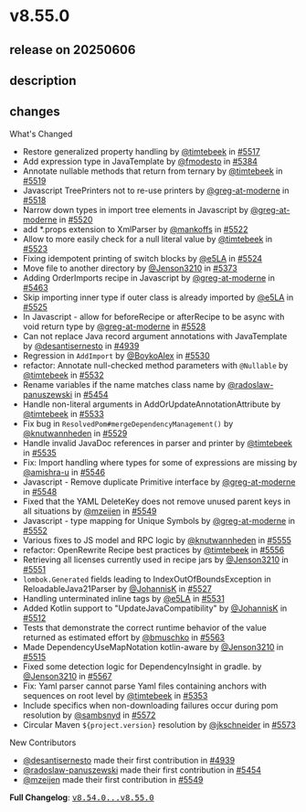 # v8.55.0

## release on 20250606
## description
## changes
What's Changed

* Restore generalized property handling by <a class="user-mention notranslate" data-hovercard-type="user" data-hovercard-url="/users/timtebeek/hovercard" data-octo-click="hovercard-link-click" data-octo-dimensions="link_type:self" href="https://github.com/timtebeek">@timtebeek</a> in <a class="issue-link js-issue-link" data-error-text="Failed to load title" data-id="3097401791" data-permission-text="Title is private" data-url="https://github.com/openrewrite/rewrite/issues/5517" data-hovercard-type="pull_request" data-hovercard-url="/openrewrite/rewrite/pull/5517/hovercard" href="https://github.com/openrewrite/rewrite/pull/5517">#5517</a>
* Add expression type in JavaTemplate by <a class="user-mention notranslate" data-hovercard-type="user" data-hovercard-url="/users/fmodesto/hovercard" data-octo-click="hovercard-link-click" data-octo-dimensions="link_type:self" href="https://github.com/fmodesto">@fmodesto</a> in <a class="issue-link js-issue-link" data-error-text="Failed to load title" data-id="3040303173" data-permission-text="Title is private" data-url="https://github.com/openrewrite/rewrite/issues/5384" data-hovercard-type="pull_request" data-hovercard-url="/openrewrite/rewrite/pull/5384/hovercard" href="https://github.com/openrewrite/rewrite/pull/5384">#5384</a>
* Annotate nullable methods that return from ternary by <a class="user-mention notranslate" data-hovercard-type="user" data-hovercard-url="/users/timtebeek/hovercard" data-octo-click="hovercard-link-click" data-octo-dimensions="link_type:self" href="https://github.com/timtebeek">@timtebeek</a> in <a class="issue-link js-issue-link" data-error-text="Failed to load title" data-id="3098541557" data-permission-text="Title is private" data-url="https://github.com/openrewrite/rewrite/issues/5519" data-hovercard-type="pull_request" data-hovercard-url="/openrewrite/rewrite/pull/5519/hovercard" href="https://github.com/openrewrite/rewrite/pull/5519">#5519</a>
* Javascript TreePrinters not to re-use printers by <a class="user-mention notranslate" data-hovercard-type="user" data-hovercard-url="/users/greg-at-moderne/hovercard" data-octo-click="hovercard-link-click" data-octo-dimensions="link_type:self" href="https://github.com/greg-at-moderne">@greg-at-moderne</a> in <a class="issue-link js-issue-link" data-error-text="Failed to load title" data-id="3097848372" data-permission-text="Title is private" data-url="https://github.com/openrewrite/rewrite/issues/5518" data-hovercard-type="pull_request" data-hovercard-url="/openrewrite/rewrite/pull/5518/hovercard" href="https://github.com/openrewrite/rewrite/pull/5518">#5518</a>
* Narrow down types in import tree elements in Javascript by <a class="user-mention notranslate" data-hovercard-type="user" data-hovercard-url="/users/greg-at-moderne/hovercard" data-octo-click="hovercard-link-click" data-octo-dimensions="link_type:self" href="https://github.com/greg-at-moderne">@greg-at-moderne</a> in <a class="issue-link js-issue-link" data-error-text="Failed to load title" data-id="3099922018" data-permission-text="Title is private" data-url="https://github.com/openrewrite/rewrite/issues/5520" data-hovercard-type="pull_request" data-hovercard-url="/openrewrite/rewrite/pull/5520/hovercard" href="https://github.com/openrewrite/rewrite/pull/5520">#5520</a>
* add *.props extension to XmlParser by <a class="user-mention notranslate" data-hovercard-type="user" data-hovercard-url="/users/mankoffs/hovercard" data-octo-click="hovercard-link-click" data-octo-dimensions="link_type:self" href="https://github.com/mankoffs">@mankoffs</a> in <a class="issue-link js-issue-link" data-error-text="Failed to load title" data-id="3100294488" data-permission-text="Title is private" data-url="https://github.com/openrewrite/rewrite/issues/5522" data-hovercard-type="pull_request" data-hovercard-url="/openrewrite/rewrite/pull/5522/hovercard" href="https://github.com/openrewrite/rewrite/pull/5522">#5522</a>
* Allow to more easily check for a null literal value by <a class="user-mention notranslate" data-hovercard-type="user" data-hovercard-url="/users/timtebeek/hovercard" data-octo-click="hovercard-link-click" data-octo-dimensions="link_type:self" href="https://github.com/timtebeek">@timtebeek</a> in <a class="issue-link js-issue-link" data-error-text="Failed to load title" data-id="3100836746" data-permission-text="Title is private" data-url="https://github.com/openrewrite/rewrite/issues/5523" data-hovercard-type="pull_request" data-hovercard-url="/openrewrite/rewrite/pull/5523/hovercard" href="https://github.com/openrewrite/rewrite/pull/5523">#5523</a>
* Fixing idempotent printing of switch blocks by <a class="user-mention notranslate" data-hovercard-type="user" data-hovercard-url="/users/e5LA/hovercard" data-octo-click="hovercard-link-click" data-octo-dimensions="link_type:self" href="https://github.com/e5LA">@e5LA</a> in <a class="issue-link js-issue-link" data-error-text="Failed to load title" data-id="3100854127" data-permission-text="Title is private" data-url="https://github.com/openrewrite/rewrite/issues/5524" data-hovercard-type="pull_request" data-hovercard-url="/openrewrite/rewrite/pull/5524/hovercard" href="https://github.com/openrewrite/rewrite/pull/5524">#5524</a>
* Move file to another directory by <a class="user-mention notranslate" data-hovercard-type="user" data-hovercard-url="/users/Jenson3210/hovercard" data-octo-click="hovercard-link-click" data-octo-dimensions="link_type:self" href="https://github.com/Jenson3210">@Jenson3210</a> in <a class="issue-link js-issue-link" data-error-text="Failed to load title" data-id="3037642159" data-permission-text="Title is private" data-url="https://github.com/openrewrite/rewrite/issues/5373" data-hovercard-type="pull_request" data-hovercard-url="/openrewrite/rewrite/pull/5373/hovercard" href="https://github.com/openrewrite/rewrite/pull/5373">#5373</a>
* Adding OrderImports recipe in Javascript by <a class="user-mention notranslate" data-hovercard-type="user" data-hovercard-url="/users/greg-at-moderne/hovercard" data-octo-click="hovercard-link-click" data-octo-dimensions="link_type:self" href="https://github.com/greg-at-moderne">@greg-at-moderne</a> in <a class="issue-link js-issue-link" data-error-text="Failed to load title" data-id="3079177440" data-permission-text="Title is private" data-url="https://github.com/openrewrite/rewrite/issues/5463" data-hovercard-type="pull_request" data-hovercard-url="/openrewrite/rewrite/pull/5463/hovercard" href="https://github.com/openrewrite/rewrite/pull/5463">#5463</a>
* Skip importing inner type if outer class is already imported by <a class="user-mention notranslate" data-hovercard-type="user" data-hovercard-url="/users/e5LA/hovercard" data-octo-click="hovercard-link-click" data-octo-dimensions="link_type:self" href="https://github.com/e5LA">@e5LA</a> in <a class="issue-link js-issue-link" data-error-text="Failed to load title" data-id="3102288246" data-permission-text="Title is private" data-url="https://github.com/openrewrite/rewrite/issues/5525" data-hovercard-type="pull_request" data-hovercard-url="/openrewrite/rewrite/pull/5525/hovercard" href="https://github.com/openrewrite/rewrite/pull/5525">#5525</a>
* In Javascript - allow for beforeRecipe or afterRecipe to be async with void return type by <a class="user-mention notranslate" data-hovercard-type="user" data-hovercard-url="/users/greg-at-moderne/hovercard" data-octo-click="hovercard-link-click" data-octo-dimensions="link_type:self" href="https://github.com/greg-at-moderne">@greg-at-moderne</a> in <a class="issue-link js-issue-link" data-error-text="Failed to load title" data-id="3102869496" data-permission-text="Title is private" data-url="https://github.com/openrewrite/rewrite/issues/5528" data-hovercard-type="pull_request" data-hovercard-url="/openrewrite/rewrite/pull/5528/hovercard" href="https://github.com/openrewrite/rewrite/pull/5528">#5528</a>
* Can not replace Java record argument annotations with JavaTemplate by <a class="user-mention notranslate" data-hovercard-type="user" data-hovercard-url="/users/desantisernesto/hovercard" data-octo-click="hovercard-link-click" data-octo-dimensions="link_type:self" href="https://github.com/desantisernesto">@desantisernesto</a> in <a class="issue-link js-issue-link" data-error-text="Failed to load title" data-id="2807706845" data-permission-text="Title is private" data-url="https://github.com/openrewrite/rewrite/issues/4939" data-hovercard-type="pull_request" data-hovercard-url="/openrewrite/rewrite/pull/4939/hovercard" href="https://github.com/openrewrite/rewrite/pull/4939">#4939</a>
* Regression in <code>AddImport</code> by <a class="user-mention notranslate" data-hovercard-type="user" data-hovercard-url="/users/BoykoAlex/hovercard" data-octo-click="hovercard-link-click" data-octo-dimensions="link_type:self" href="https://github.com/BoykoAlex">@BoykoAlex</a> in <a class="issue-link js-issue-link" data-error-text="Failed to load title" data-id="3104483063" data-permission-text="Title is private" data-url="https://github.com/openrewrite/rewrite/issues/5530" data-hovercard-type="pull_request" data-hovercard-url="/openrewrite/rewrite/pull/5530/hovercard" href="https://github.com/openrewrite/rewrite/pull/5530">#5530</a>
* refactor: Annotate null-checked method parameters with <code>@Nullable</code> by <a class="user-mention notranslate" data-hovercard-type="user" data-hovercard-url="/users/timtebeek/hovercard" data-octo-click="hovercard-link-click" data-octo-dimensions="link_type:self" href="https://github.com/timtebeek">@timtebeek</a> in <a class="issue-link js-issue-link" data-error-text="Failed to load title" data-id="3105684836" data-permission-text="Title is private" data-url="https://github.com/openrewrite/rewrite/issues/5532" data-hovercard-type="pull_request" data-hovercard-url="/openrewrite/rewrite/pull/5532/hovercard" href="https://github.com/openrewrite/rewrite/pull/5532">#5532</a>
* Rename variables if the name matches class name by <a class="user-mention notranslate" data-hovercard-type="user" data-hovercard-url="/users/radoslaw-panuszewski/hovercard" data-octo-click="hovercard-link-click" data-octo-dimensions="link_type:self" href="https://github.com/radoslaw-panuszewski">@radoslaw-panuszewski</a> in <a class="issue-link js-issue-link" data-error-text="Failed to load title" data-id="3074058586" data-permission-text="Title is private" data-url="https://github.com/openrewrite/rewrite/issues/5454" data-hovercard-type="pull_request" data-hovercard-url="/openrewrite/rewrite/pull/5454/hovercard" href="https://github.com/openrewrite/rewrite/pull/5454">#5454</a>
* Handle non-literal arguments in AddOrUpdateAnnotationAttribute by <a class="user-mention notranslate" data-hovercard-type="user" data-hovercard-url="/users/timtebeek/hovercard" data-octo-click="hovercard-link-click" data-octo-dimensions="link_type:self" href="https://github.com/timtebeek">@timtebeek</a> in <a class="issue-link js-issue-link" data-error-text="Failed to load title" data-id="3106115338" data-permission-text="Title is private" data-url="https://github.com/openrewrite/rewrite/issues/5533" data-hovercard-type="pull_request" data-hovercard-url="/openrewrite/rewrite/pull/5533/hovercard" href="https://github.com/openrewrite/rewrite/pull/5533">#5533</a>
* Fix bug in <code>ResolvedPom#mergeDependencyManagement()</code> by <a class="user-mention notranslate" data-hovercard-type="user" data-hovercard-url="/users/knutwannheden/hovercard" data-octo-click="hovercard-link-click" data-octo-dimensions="link_type:self" href="https://github.com/knutwannheden">@knutwannheden</a> in <a class="issue-link js-issue-link" data-error-text="Failed to load title" data-id="3103740459" data-permission-text="Title is private" data-url="https://github.com/openrewrite/rewrite/issues/5529" data-hovercard-type="pull_request" data-hovercard-url="/openrewrite/rewrite/pull/5529/hovercard" href="https://github.com/openrewrite/rewrite/pull/5529">#5529</a>
* Handle invalid JavaDoc references in parser and printer by <a class="user-mention notranslate" data-hovercard-type="user" data-hovercard-url="/users/timtebeek/hovercard" data-octo-click="hovercard-link-click" data-octo-dimensions="link_type:self" href="https://github.com/timtebeek">@timtebeek</a> in <a class="issue-link js-issue-link" data-error-text="Failed to load title" data-id="3107900476" data-permission-text="Title is private" data-url="https://github.com/openrewrite/rewrite/issues/5535" data-hovercard-type="pull_request" data-hovercard-url="/openrewrite/rewrite/pull/5535/hovercard" href="https://github.com/openrewrite/rewrite/pull/5535">#5535</a>
* Fix: Import handling where types for some of expressions are missing by <a class="user-mention notranslate" data-hovercard-type="user" data-hovercard-url="/users/amishra-u/hovercard" data-octo-click="hovercard-link-click" data-octo-dimensions="link_type:self" href="https://github.com/amishra-u">@amishra-u</a> in <a class="issue-link js-issue-link" data-error-text="Failed to load title" data-id="3111926695" data-permission-text="Title is private" data-url="https://github.com/openrewrite/rewrite/issues/5546" data-hovercard-type="pull_request" data-hovercard-url="/openrewrite/rewrite/pull/5546/hovercard" href="https://github.com/openrewrite/rewrite/pull/5546">#5546</a>
* Javascript - Remove duplicate Primitive interface by <a class="user-mention notranslate" data-hovercard-type="user" data-hovercard-url="/users/greg-at-moderne/hovercard" data-octo-click="hovercard-link-click" data-octo-dimensions="link_type:self" href="https://github.com/greg-at-moderne">@greg-at-moderne</a> in <a class="issue-link js-issue-link" data-error-text="Failed to load title" data-id="3113307248" data-permission-text="Title is private" data-url="https://github.com/openrewrite/rewrite/issues/5548" data-hovercard-type="pull_request" data-hovercard-url="/openrewrite/rewrite/pull/5548/hovercard" href="https://github.com/openrewrite/rewrite/pull/5548">#5548</a>
* Fixed that the YAML DeleteKey does not remove unused parent keys in all situations by <a class="user-mention notranslate" data-hovercard-type="user" data-hovercard-url="/users/mzeijen/hovercard" data-octo-click="hovercard-link-click" data-octo-dimensions="link_type:self" href="https://github.com/mzeijen">@mzeijen</a> in <a class="issue-link js-issue-link" data-error-text="Failed to load title" data-id="3113308422" data-permission-text="Title is private" data-url="https://github.com/openrewrite/rewrite/issues/5549" data-hovercard-type="pull_request" data-hovercard-url="/openrewrite/rewrite/pull/5549/hovercard" href="https://github.com/openrewrite/rewrite/pull/5549">#5549</a>
* Javascript - type mapping for Unique Symbols by <a class="user-mention notranslate" data-hovercard-type="user" data-hovercard-url="/users/greg-at-moderne/hovercard" data-octo-click="hovercard-link-click" data-octo-dimensions="link_type:self" href="https://github.com/greg-at-moderne">@greg-at-moderne</a> in <a class="issue-link js-issue-link" data-error-text="Failed to load title" data-id="3113739513" data-permission-text="Title is private" data-url="https://github.com/openrewrite/rewrite/issues/5552" data-hovercard-type="pull_request" data-hovercard-url="/openrewrite/rewrite/pull/5552/hovercard" href="https://github.com/openrewrite/rewrite/pull/5552">#5552</a>
* Various fixes to JS model and RPC logic by <a class="user-mention notranslate" data-hovercard-type="user" data-hovercard-url="/users/knutwannheden/hovercard" data-octo-click="hovercard-link-click" data-octo-dimensions="link_type:self" href="https://github.com/knutwannheden">@knutwannheden</a> in <a class="issue-link js-issue-link" data-error-text="Failed to load title" data-id="3115880371" data-permission-text="Title is private" data-url="https://github.com/openrewrite/rewrite/issues/5555" data-hovercard-type="pull_request" data-hovercard-url="/openrewrite/rewrite/pull/5555/hovercard" href="https://github.com/openrewrite/rewrite/pull/5555">#5555</a>
* refactor: OpenRewrite Recipe best practices by <a class="user-mention notranslate" data-hovercard-type="user" data-hovercard-url="/users/timtebeek/hovercard" data-octo-click="hovercard-link-click" data-octo-dimensions="link_type:self" href="https://github.com/timtebeek">@timtebeek</a> in <a class="issue-link js-issue-link" data-error-text="Failed to load title" data-id="3116917240" data-permission-text="Title is private" data-url="https://github.com/openrewrite/rewrite/issues/5556" data-hovercard-type="pull_request" data-hovercard-url="/openrewrite/rewrite/pull/5556/hovercard" href="https://github.com/openrewrite/rewrite/pull/5556">#5556</a>
* Retrieving all licenses currently used in recipe jars by <a class="user-mention notranslate" data-hovercard-type="user" data-hovercard-url="/users/Jenson3210/hovercard" data-octo-click="hovercard-link-click" data-octo-dimensions="link_type:self" href="https://github.com/Jenson3210">@Jenson3210</a> in <a class="issue-link js-issue-link" data-error-text="Failed to load title" data-id="3113612292" data-permission-text="Title is private" data-url="https://github.com/openrewrite/rewrite/issues/5551" data-hovercard-type="pull_request" data-hovercard-url="/openrewrite/rewrite/pull/5551/hovercard" href="https://github.com/openrewrite/rewrite/pull/5551">#5551</a>
* <code>lombok.Generated</code> fields leading to IndexOutOfBoundsException in ReloadableJava21Parser by <a class="user-mention notranslate" data-hovercard-type="user" data-hovercard-url="/users/JohannisK/hovercard" data-octo-click="hovercard-link-click" data-octo-dimensions="link_type:self" href="https://github.com/JohannisK">@JohannisK</a> in <a class="issue-link js-issue-link" data-error-text="Failed to load title" data-id="3102568343" data-permission-text="Title is private" data-url="https://github.com/openrewrite/rewrite/issues/5527" data-hovercard-type="pull_request" data-hovercard-url="/openrewrite/rewrite/pull/5527/hovercard" href="https://github.com/openrewrite/rewrite/pull/5527">#5527</a>
* Handling unterminated inline tags by <a class="user-mention notranslate" data-hovercard-type="user" data-hovercard-url="/users/e5LA/hovercard" data-octo-click="hovercard-link-click" data-octo-dimensions="link_type:self" href="https://github.com/e5LA">@e5LA</a> in <a class="issue-link js-issue-link" data-error-text="Failed to load title" data-id="3105335696" data-permission-text="Title is private" data-url="https://github.com/openrewrite/rewrite/issues/5531" data-hovercard-type="pull_request" data-hovercard-url="/openrewrite/rewrite/pull/5531/hovercard" href="https://github.com/openrewrite/rewrite/pull/5531">#5531</a>
* Added Kotlin support to "UpdateJavaCompatibility" by <a class="user-mention notranslate" data-hovercard-type="user" data-hovercard-url="/users/JohannisK/hovercard" data-octo-click="hovercard-link-click" data-octo-dimensions="link_type:self" href="https://github.com/JohannisK">@JohannisK</a> in <a class="issue-link js-issue-link" data-error-text="Failed to load title" data-id="3096439890" data-permission-text="Title is private" data-url="https://github.com/openrewrite/rewrite/issues/5512" data-hovercard-type="pull_request" data-hovercard-url="/openrewrite/rewrite/pull/5512/hovercard" href="https://github.com/openrewrite/rewrite/pull/5512">#5512</a>
* Tests that demonstrate the correct runtime behavior of the value returned as estimated effort by <a class="user-mention notranslate" data-hovercard-type="user" data-hovercard-url="/users/bmuschko/hovercard" data-octo-click="hovercard-link-click" data-octo-dimensions="link_type:self" href="https://github.com/bmuschko">@bmuschko</a> in <a class="issue-link js-issue-link" data-error-text="Failed to load title" data-id="3119174640" data-permission-text="Title is private" data-url="https://github.com/openrewrite/rewrite/issues/5563" data-hovercard-type="pull_request" data-hovercard-url="/openrewrite/rewrite/pull/5563/hovercard" href="https://github.com/openrewrite/rewrite/pull/5563">#5563</a>
* Made DependencyUseMapNotation kotlin-aware by <a class="user-mention notranslate" data-hovercard-type="user" data-hovercard-url="/users/Jenson3210/hovercard" data-octo-click="hovercard-link-click" data-octo-dimensions="link_type:self" href="https://github.com/Jenson3210">@Jenson3210</a> in <a class="issue-link js-issue-link" data-error-text="Failed to load title" data-id="3096871759" data-permission-text="Title is private" data-url="https://github.com/openrewrite/rewrite/issues/5515" data-hovercard-type="pull_request" data-hovercard-url="/openrewrite/rewrite/pull/5515/hovercard" href="https://github.com/openrewrite/rewrite/pull/5515">#5515</a>
* Fixed some detection logic for DependencyInsight in gradle. by <a class="user-mention notranslate" data-hovercard-type="user" data-hovercard-url="/users/Jenson3210/hovercard" data-octo-click="hovercard-link-click" data-octo-dimensions="link_type:self" href="https://github.com/Jenson3210">@Jenson3210</a> in <a class="issue-link js-issue-link" data-error-text="Failed to load title" data-id="3122439397" data-permission-text="Title is private" data-url="https://github.com/openrewrite/rewrite/issues/5567" data-hovercard-type="pull_request" data-hovercard-url="/openrewrite/rewrite/pull/5567/hovercard" href="https://github.com/openrewrite/rewrite/pull/5567">#5567</a>
* Fix: Yaml parser cannot parse Yaml files containing anchors with sequences on root level by <a class="user-mention notranslate" data-hovercard-type="user" data-hovercard-url="/users/timtebeek/hovercard" data-octo-click="hovercard-link-click" data-octo-dimensions="link_type:self" href="https://github.com/timtebeek">@timtebeek</a> in <a class="issue-link js-issue-link" data-error-text="Failed to load title" data-id="3024558863" data-permission-text="Title is private" data-url="https://github.com/openrewrite/rewrite/issues/5353" data-hovercard-type="pull_request" data-hovercard-url="/openrewrite/rewrite/pull/5353/hovercard" href="https://github.com/openrewrite/rewrite/pull/5353">#5353</a>
* Include specifics when non-downloading failures occur during pom resolution by <a class="user-mention notranslate" data-hovercard-type="user" data-hovercard-url="/users/sambsnyd/hovercard" data-octo-click="hovercard-link-click" data-octo-dimensions="link_type:self" href="https://github.com/sambsnyd">@sambsnyd</a> in <a class="issue-link js-issue-link" data-error-text="Failed to load title" data-id="3125747307" data-permission-text="Title is private" data-url="https://github.com/openrewrite/rewrite/issues/5572" data-hovercard-type="pull_request" data-hovercard-url="/openrewrite/rewrite/pull/5572/hovercard" href="https://github.com/openrewrite/rewrite/pull/5572">#5572</a>
* Circular Maven <code>${project.version}</code> resolution by <a class="user-mention notranslate" data-hovercard-type="user" data-hovercard-url="/users/jkschneider/hovercard" data-octo-click="hovercard-link-click" data-octo-dimensions="link_type:self" href="https://github.com/jkschneider">@jkschneider</a> in <a class="issue-link js-issue-link" data-error-text="Failed to load title" data-id="3125833092" data-permission-text="Title is private" data-url="https://github.com/openrewrite/rewrite/issues/5573" data-hovercard-type="pull_request" data-hovercard-url="/openrewrite/rewrite/pull/5573/hovercard" href="https://github.com/openrewrite/rewrite/pull/5573">#5573</a>

New Contributors

* <a class="user-mention notranslate" data-hovercard-type="user" data-hovercard-url="/users/desantisernesto/hovercard" data-octo-click="hovercard-link-click" data-octo-dimensions="link_type:self" href="https://github.com/desantisernesto">@desantisernesto</a> made their first contribution in <a class="issue-link js-issue-link" data-error-text="Failed to load title" data-id="2807706845" data-permission-text="Title is private" data-url="https://github.com/openrewrite/rewrite/issues/4939" data-hovercard-type="pull_request" data-hovercard-url="/openrewrite/rewrite/pull/4939/hovercard" href="https://github.com/openrewrite/rewrite/pull/4939">#4939</a>
* <a class="user-mention notranslate" data-hovercard-type="user" data-hovercard-url="/users/radoslaw-panuszewski/hovercard" data-octo-click="hovercard-link-click" data-octo-dimensions="link_type:self" href="https://github.com/radoslaw-panuszewski">@radoslaw-panuszewski</a> made their first contribution in <a class="issue-link js-issue-link" data-error-text="Failed to load title" data-id="3074058586" data-permission-text="Title is private" data-url="https://github.com/openrewrite/rewrite/issues/5454" data-hovercard-type="pull_request" data-hovercard-url="/openrewrite/rewrite/pull/5454/hovercard" href="https://github.com/openrewrite/rewrite/pull/5454">#5454</a>
* <a class="user-mention notranslate" data-hovercard-type="user" data-hovercard-url="/users/mzeijen/hovercard" data-octo-click="hovercard-link-click" data-octo-dimensions="link_type:self" href="https://github.com/mzeijen">@mzeijen</a> made their first contribution in <a class="issue-link js-issue-link" data-error-text="Failed to load title" data-id="3113308422" data-permission-text="Title is private" data-url="https://github.com/openrewrite/rewrite/issues/5549" data-hovercard-type="pull_request" data-hovercard-url="/openrewrite/rewrite/pull/5549/hovercard" href="https://github.com/openrewrite/rewrite/pull/5549">#5549</a>

<strong>Full Changelog</strong>: <a class="commit-link" href="https://github.com/openrewrite/rewrite/compare/v8.54.0...v8.55.0"><tt>v8.54.0...v8.55.0</tt></a>

